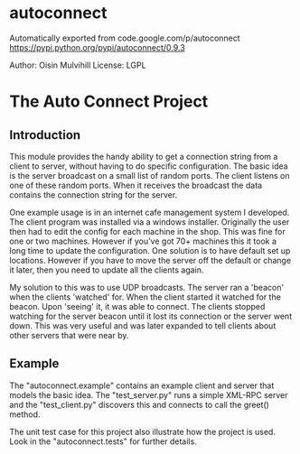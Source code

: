 # autoconnect
Automatically exported from code.google.com/p/autoconnect
https://pypi.python.org/pypi/autoconnect/0.9.3

Author: Oisin Mulvihill
License: LGPL 

# The Auto Connect Project
## Introduction

This module provides the handy ability to get a connection string from a client to server, without having to do specific configuration. The basic idea is the server broadcast on a small list of random ports. The client listens on one of these random ports. When it receives the broadcast the data contains the connection string for the server.

One example usage is in an internet cafe management system I developed. The client program was installed via a windows installer. Originally the user then had to edit the config for each machine in the shop. This was fine for one or two machines. However if you've got 70+ machines this it took a long time to update the configuration. One solution is to have default set up locations. However if you have to move the server off the default or change it later, then you need to update all the clients again.

My solution to this was to use UDP broadcasts. The server ran a 'beacon' when the clients 'watched' for. When the client started it watched for the beacon. Upon 'seeing' it, it was able to connect. The clients stopped watching for the server beacon until it lost its connection or the server went down. This was very useful and was later expanded to tell clients about other servers that were near by.
## Example

The "autoconnect.example" contains an example client and server that models the basic idea. The "test_server.py" runs a simple XML-RPC server and the "test_client.py" discovers this and connects to call the greet() method.

The unit test case for this project also illustrate how the project is used. Look in the "autoconnect.tests" for further details. 

